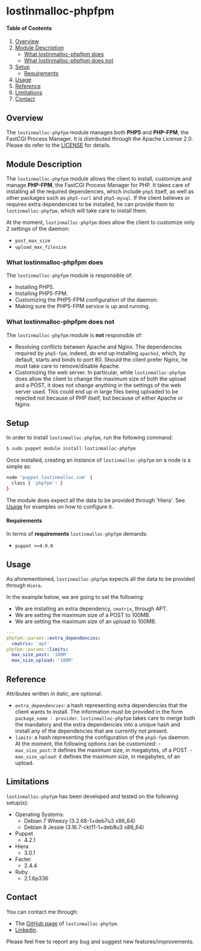 # lostinmalloc-phpfpm
#### Table of Contents
1. [Overview](#overview)
2. [Module Description](#module-description)
    * [What lostinmalloc-phpfpm does](#what-lostinmalloc-phpfpm-does)
    * [What lostinmalloc-phpfpm does not](#what-lostinmalloc-phpfpm-does-not)
3. [Setup](#setup)
    * [Requirements](#requirements)
4. [Usage](#usage)
5. [Reference](#reference)
6. [Limitations](#limitations)
7. [Contact](#contact)

## Overview
The `lostinmalloc-phpfpm` module manages both **PHP5** and **PHP-FPM**, the FastCGI Process Manager. It is distributed through the Apache License 2.0. Please do refer to the [LICENSE](https://github.com/jaschac/puppet-phpfpm/blob/master/LICENSE) for details.

## Module Description
The `lostinmalloc-phpfpm` module allows the client to install, customize and manage **PHP-FPM**, the FastCGI Process Manager for PHP. It takes care of installing all the required dependencies, which include `php5` itself, as well as other packages such as `php5-curl` and `php5-mysql`. If the client believes or requires extra dependencies to be installed, he can provide them to `lostinmalloc-phpfpm`, which will take care to install them.

At the moment, `lostinmalloc-phpfpm` does allow the client to customize only 2 settings of the daemon:

 - `post_max_size`
 - `upload_max_filesize`

### What lostinmalloc-phpfpm does
The `lostinmalloc-phpfpm` module is responsible of:

  - Installing PHP5.
  - Installing PHP5-FPM.
  - Customizing the PHP5-FPM configuration of the daemon.
  - Making sure the PHP5-FPM service is up and running.

### What lostinmalloc-phpfpm does not
The `lostinmalloc-phpfpm` module is **not**  responsible of:

  - Resolving conflicts between Apache and Nginx. The dependencies required by `php5-fpm`, indeed, do end up installing `apache2`, which, by default, starts and binds to port 80. Should the  client prefer Nginx, he must take care to remove/disable Apache.
  - Customizing the web server. In particular, while `lostinmalloc-phpfpm` does allow the client to change the maximum size of both the upload and a POST, it does not change anything in the settings of the web server used. This could end up in large files being uploaded to be rejected not because of PHP itself, but because of either Apache or Nginx.

## Setup
In order to install `lostinmalloc-phpfpm`, run the following command:
```bash
$ sudo puppet module install lostinmalloc-phpfpm
```
Once installed, creating an instance of `lostinmalloc-phpfpm` on a node is a simple as:
```bash
node 'puppet.lostinmalloc.com' {
  class { 'phpfpm': }
}
```
The module does expect all the data to be provided through 'Hiera'. See [Usage](#usage) for examples on how to configure it.

#### Requirements
In terms of **requirements** `lostinmalloc-phpfpm` demands:

  - `puppet >=4.0.0`

## Usage
As aforementioned, `lostinmalloc-phpfpm` expects all the data to be provided through `Hiera`.

In the example below, we are going to set the following:

  - We are installing an extra dependency, `cmatrix`, through APT.
  - We are setting the maximum size of a POST to 100MB.
  - We are setting the maximum size of an upload to 100MB.

```yaml
---
phpfpm::params::extra_dependencies:
  cmatrix: 'apt'
phpfpm::params::limits:
  max_size_post: '100M'
  max_size_upload: '100M'
```

## Reference
Attributes written *in italic*, are optional:

  -  *`extra_dependencies`*: a hash representing extra dependencies that the client wants to install. The information must be provided in the form `package_name : provider`. `lostinmalloc-phpfpm` takes care to merge both the mandatory and the extra dependencies into a unique hash and install any of the dependencies that are currently not present.
  -  *`limits`*: a hash representing the configuration of the `php5-fpm` daemon. At the moment, the following options can be customized:
    - `max_size_post`: it defines the maximum size, in megabytes, of a POST.
    - `max_size_upload`: it defines the maximum size, in megabytes, of an upload.

## Limitations
`lostinmalloc-phpfpm` has been developed and tested on the following setup(s):

  - Operating Systems:
    - Debian 7 Wheezy (3.2.68-1+deb7u3 x86_64)
    - Debian 8 Jessie (3.16.7-ckt11-1+deb8u3 x86_64)
  - Puppet
    - 4.2.1
  - Hiera
    - 3.0.1
  - Facter
    - 2.4.4
  - Ruby
    - 2.1.6p336

## Contact
You can contact me through:

  - The [GitHub page](https://github.com/jaschac/puppet-phpfpm) of `lostinmalloc-phpfpm`.
  - [Linkedin](https://es.linkedin.com/in/jaschacasadio).

Please feel free to report any bug and suggest new features/improvements.

